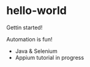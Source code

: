 # hello-world
Gettin started!


Automation is fun! 
- Java & Selenium
- Appium tutorial in progress
